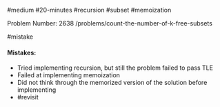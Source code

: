 #medium #20-minutes #recursion #subset #memoization

Problem Number: 2638
/problems/count-the-number-of-k-free-subsets

#mistake 
#### Mistakes:
- Tried implementing recursion, but still the problem failed to pass TLE
- Failed at implementing memoization
- Did not think through the memorized version of the solution before implementing
- #revisit